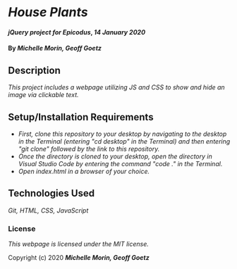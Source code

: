 # _House Plants_

#### _jQuery project for Epicodus_, _14 January 2020_

#### By _**Michelle Morin, Geoff Goetz**_

## Description

_This project includes a webpage utilizing JS and CSS to show and hide an image via clickable text._

## Setup/Installation Requirements

* _First, clone this repository to your desktop by navigating to the desktop in the Terminal (entering "cd desktop" in the Terminal) and then entering "git clone" followed by the link to this repository._
* _Once the directory is cloned to your desktop, open the directory in Visual Studio Code by entering the command "code ." in the Terminal._
* _Open index.html in a browser of your choice._

## Technologies Used

_Git, HTML, CSS, JavaScript_

### License

*This webpage is licensed under the MIT license.*

Copyright (c) 2020 **_Michelle Morin, Geoff Goetz_**